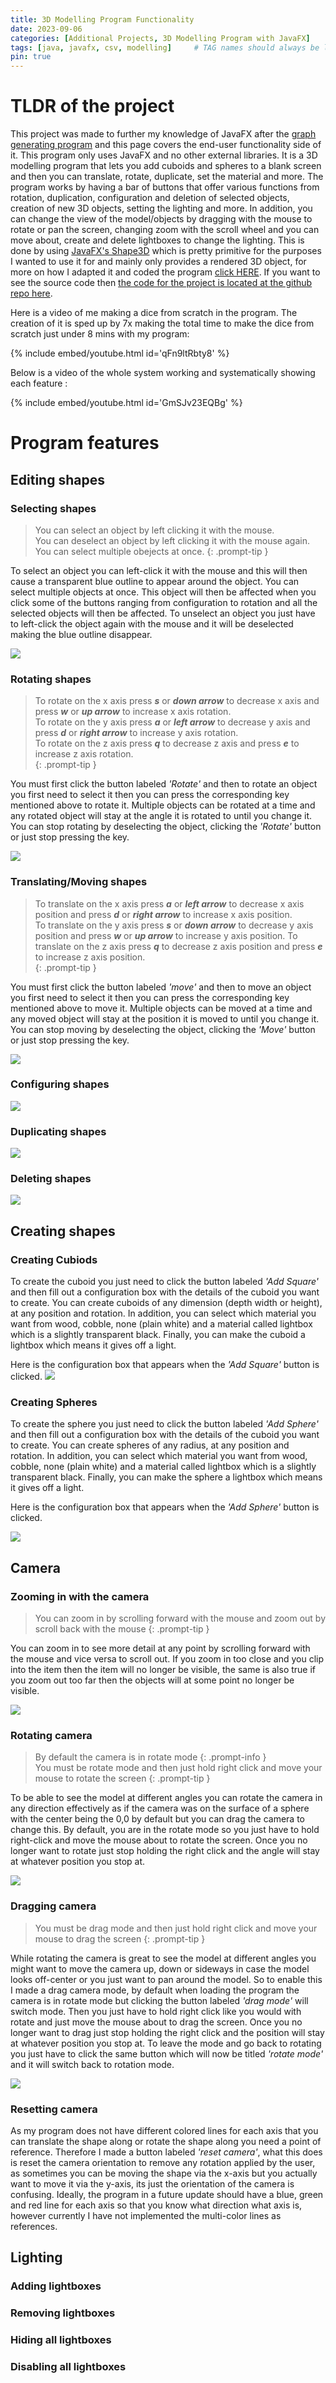 ```yaml
---
title: 3D Modelling Program Functionality
date: 2023-09-06 
categories: [Additional Projects, 3D Modelling Program with JavaFX]
tags: [java, javafx, csv, modelling]     # TAG names should always be lowercase
pin: true
---
```


# TLDR of the project

This project was made to further my knowledge of JavaFX after the [graph generating program](https://michael-perdue.github.io/posts/Generating-Graphs-From-CSV-Files-With-JavaFX/) and this page covers the end-user functionality side of it. This program only uses JavaFX and no other external libraries. It is a 3D modelling program that lets you add cuboids and spheres to a blank screen and then you can translate, rotate, duplicate, set the material and more. The program works by having a bar of buttons that offer various functions from rotation, duplication, configuration and deletion of selected objects, creation of new 3D objects, setting the lighting and more. In addition, you can change the view of the model/objects by dragging with the mouse to rotate or pan the screen, changing zoom with the scroll wheel and you can move about, create and delete lightboxes to change the lighting. This is done by using [JavaFX's Shape3D](https://docs.oracle.com/javase/8/javafx/api/javafx/scene/shape/Shape3D.html) which is pretty primitive for the purposes I wanted to use it for and mainly only provides a rendered 3D object, for more on how I adapted it and coded the program [click HERE](). If you want to see the source code then [the code for the project is located at the github repo here](https://github.com/Michael-Perdue/3D-Modelling).

Here is a video of me making a dice from scratch in the program. The creation of it is sped up by 7x making the total time to make the dice from scratch just under 8 mins with my program:

{% include embed/youtube.html id='qFn9ltRbty8' %}


Below is a video of the whole system working and systematically showing each feature :

{% include embed/youtube.html id='GmSJv23EQBg' %}

# Program features

## Editing shapes

### Selecting shapes  

> You can select an object by left clicking it with the mouse.    
You can deselect an object by left clicking it with the mouse again.   
You can select multiple obejects at once.
{: .prompt-tip }

To select an object you can left-click it with the mouse and this will then cause a transparent blue outline to appear around the object. You can select multiple objects at once. This object will then be affected when you click some of the buttons ranging from configuration to rotation and all the selected objects will then be affected. To unselect an object you just have to left-click the object again with the mouse and it will be deselected making the blue outline disappear.

![](/assets/3D-Selecting.gif)

### Rotating shapes

> To rotate on the x axis press ***s*** or ***down arrow*** to decrease x axis and press ***w*** or ***up arrow*** to increase x axis rotation.       
To rotate on the y axis press ***a*** or ***left arrow*** to decrease y axis and press ***d*** or ***right arrow*** to increase y axis rotation.       
To rotate on the z axis press ***q*** to decrease z axis and press ***e*** to increase z axis rotation.   
{: .prompt-tip }

You must first click the button labeled *'Rotate'* and then to rotate an object you first need to select it then you can press the corresponding key mentioned above to rotate it. Multiple objects can be rotated at a time and any rotated object will stay at the angle it is rotated to until you change it. You can stop rotating by deselecting the object, clicking the *'Rotate'* button or just stop pressing the key. 

![](/assets/3D-Rotate.gif)

### Translating/Moving shapes

> To translate on the x axis press ***a*** or ***left arrow*** to decrease x axis position and press ***d*** or ***right arrow*** to increase x axis position.           
To translate on the y axis press ***s*** or ***down arrow*** to decrease y axis position and press ***w*** or ***up arrow*** to increase y axis position. 
To translate on the z axis press ***q*** to decrease z axis position and press ***e*** to increase z axis position.   
{: .prompt-tip }

You must first click the button labeled *'move'* and then to move an object you first need to select it then you can press the corresponding key mentioned above to move it. Multiple objects can be moved at a time and any moved object will stay at the position it is moved to until you change it. You can stop moving by deselecting the object, clicking the *'Move'* button or just stop pressing the key. 

![](/assets/3D-Translating.gif)

### Configuring shapes

![](/assets/3D-Configure.gif)

### Duplicating shapes

![](/assets/3D-Duplicating.gif)

### Deleting shapes

![](/assets/3D-Deleting.gif)

## Creating shapes 

### Creating Cubiods

To create the cuboid you just need to click the button labeled *'Add Square'* and then fill out a configuration box with the details of the cuboid you want to create. You can create cuboids of any dimension (depth width or height), at any position and rotation. In addition, you can select which material you want from wood, cobble, none (plain white) and a material called lightbox which is a slightly transparent black. Finally, you can make the cuboid a lightbox which means it gives off a light. 

Here is the configuration box that appears when the *'Add Square'* button is clicked.
![](/assets/3D-Square.png)

### Creating Spheres

To create the sphere you just need to click the button labeled *'Add Sphere'* and then fill out a configuration box with the details of the cuboid you want to create. You can create spheres of any radius, at any position and rotation. In addition, you can select which material you want from wood, cobble, none (plain white) and a material called lightbox which is a slightly transparent black. Finally, you can make the sphere a lightbox which means it gives off a light. 

Here is the configuration box that appears when the *'Add Sphere'* button is clicked.

![](/assets/3D-Sphere.png)

## Camera

### Zooming in with the camera

> You can zoom in by scrolling forward with the mouse and zoom out by scroll back with the mouse
{: .prompt-tip }

You can zoom in to see more detail at any point by scrolling forward with the mouse and vice versa to scroll out. If you zoom in too close and you clip into the item then the item will no longer be visible, the same is also true if you zoom out too far then the objects will at some point no longer be visible. 

![](/assets/3D-Zoom.gif)

### Rotating camera

> By default the camera is in rotate mode
{: .prompt-info }    
> You must be rotate mode and then just hold right click and move your mouse to rotate the screen
{: .prompt-tip }

To be able to see the model at different angles you can rotate the camera in any direction effectively as if the camera was on the surface of a sphere with the center being the 0,0 by default but you can drag the camera to change this. By default, you are in the rotate mode so you just have to hold right-click and move the mouse about to rotate the screen. Once you no longer want to rotate just stop holding the right click and the angle will stay at whatever position you stop at.

![](/assets/3D-ScrollRotate.gif) 

### Dragging camera

> You must be drag mode and then just hold right click and move your mouse to drag the screen
{: .prompt-tip }

While rotating the camera is great to see the model at different angles you might want to move the camera up, down or sideways in case the model looks off-center or you just want to pan around the model. So to enable this I made a drag camera mode, by default when loading the program the camera is in rotate mode but clicking the button labeled *'drag mode'* will switch mode. Then you just have to hold right click like you would with rotate and just move the mouse about to drag the screen. Once you no longer want to drag just stop holding the right click and the position will stay at whatever position you stop at. To leave the mode and go back to rotating you just have to click the same button which will now be titled *'rotate mode'* and it will switch back to rotation mode.

![](/assets/3D-DragReset.gif)

### Resetting camera

As my program does not have different colored lines for each axis that you can translate the shape along or rotate the shape along you need a point of reference. Therefore I made a button labeled *'reset camera'*, what this does is reset the camera orientation to remove any rotation applied by the user, as sometimes you can be moving the shape via the x-axis but you actually want to move it via the y-axis, its just the orientation of the camera is confusing. Ideally, the program in a future update should have a blue, green and red line for each axis so that you know what direction what axis is, however currently I have not implemented the multi-color lines as references.

## Lighting

### Adding lightboxes

### Removing lightboxes

### Hiding all lightboxes

### Disabling all lightboxes
